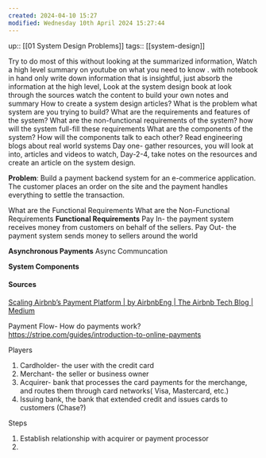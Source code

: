 ```yaml
---
created: 2024-04-10 15:27
modified: Wednesday 10th April 2024 15:27:44
---
```

up:: [[01 System Design Problems]]
tags:: [[system-design]]

Try to do most of this without looking at the summarized information,
Watch a high level summary on youtube on what you need to know .
with notebook in hand only write down information that is insightful, just absorb the information at the high level,
Look at the system design book at look through the sources watch the content to build your own notes and summary
How to create a system design articles?
What is the problem what system are you trying to build?
What are the requirements and features of the system?
What are the non-functional requirements of the system?
	how will the system full-fill these requirements
What are the components of the system?
How will the components talk to each other?
Read engineering blogs about real world systems
Day one- gather resources, you will look at into, articles and videos to watch,
Day-2-4, take notes on the resources and create an article on the system design.

**Problem**:
Build a payment backend system for an e-commerice application. The customer places an order on the site and the payment handles everything to settle the transaction.

What are the Functional Requirements
What are the Non-Functional Requirements
**Functional Requirements**
Pay In- the payment system receives money from customers on behalf of the sellers.
Pay Out- the payment system sends money to sellers around the world


**Asynchronous Payments**
Async Communcation

**System Components**



#### Sources
[Scaling Airbnb’s Payment Platform | by AirbnbEng | The Airbnb Tech Blog | Medium](https://medium.com/airbnb-engineering/scaling-airbnbs-payment-platform-43ebfc99b324)






Payment Flow- How do payments work?
https://stripe.com/guides/introduction-to-online-payments

Players
1. Cardholder- the user with the credit card
2. Merchant- the seller or business owner
3. Acquirer- bank that processes the card payments for the merchange,
    and routes them through card networks( Visa, Mastercard, etc.)
4. Issuing bank, the bank that extended credit and issues cards to
customers (Chase?)


Steps
1. Establish relationship with acquirer or payment processor
2.
